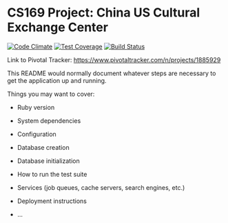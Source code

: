# CS169 Project: China US Cultural Exchange Center

[![Code Climate](https://codeclimate.com/repos/57f19ff033502a772b003c01/badges/a651d79e74886bf7f46f/gpa.svg)](https://codeclimate.com/repos/57f19ff033502a772b003c01/feed) [![Test Coverage](https://codeclimate.com/repos/57f19ff033502a772b003c01/badges/a651d79e74886bf7f46f/coverage.svg)](https://codeclimate.com/repos/57f19ff033502a772b003c01/coverage) [![Build Status](https://travis-ci.com/gavinksong/cs169-cucec.svg?token=FXjnL2m33ScAVe6iEUzD&branch=master)](https://travis-ci.com/gavinksong/cs169-cucec)

Link to Pivotal Tracker: https://www.pivotaltracker.com/n/projects/1885929

This README would normally document whatever steps are necessary to get the
application up and running.

Things you may want to cover:

* Ruby version

* System dependencies

* Configuration

* Database creation

* Database initialization

* How to run the test suite

* Services (job queues, cache servers, search engines, etc.)

* Deployment instructions

* ...
